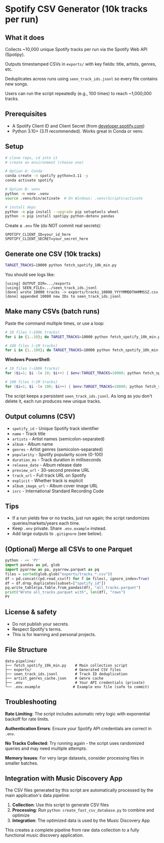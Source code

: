 # Spotify CSV Generator (10k tracks per run)

## What it does

Collects ~10,000 unique Spotify tracks per run via the Spotify Web API (Spotipy).

Outputs timestamped CSVs in `exports/` with key fields: title, artists, genres, etc.

Deduplicates across runs using `seen_track_ids.jsonl` so every file contains new songs.

Users can run the script repeatedly (e.g., 100 times) to reach ~1,000,000 tracks.

## Prerequisites

- A Spotify Client ID and Client Secret (from [developer.spotify.com](https://developer.spotify.com/dashboard))
- Python 3.10+ (3.11 recommended). Works great in Conda or venv.

## Setup

```bash
# clone repo, cd into it
# create an environment (choose one)

# Option A: Conda
conda create -n spotify python=3.11 -y
conda activate spotify

# Option B: venv
python -m venv .venv
source .venv/bin/activate  # On Windows: .venv\Scripts\activate

# install deps
python -m pip install --upgrade pip setuptools wheel
python -m pip install spotipy python-dotenv pandas
```

Create a `.env` file (do NOT commit real secrets):

```env
SPOTIFY_CLIENT_ID=your_id_here
SPOTIFY_CLIENT_SECRET=your_secret_here
```

## Generate one CSV (10k tracks)

```bash
TARGET_TRACKS=10000 python fetch_spotify_10k_min.py
```

You should see logs like:

```
[using] OUTPUT_DIR=.../exports
[using] SEEN_FILE=.../seen_track_ids.jsonl
[done] wrote 10000 tracks -> exports/tracks_10000_YYYYMMDDTHHMMSSZ.csv
[done] appended 10000 new IDs to seen_track_ids.jsonl
```

## Make many CSVs (batch runs)

Paste the command multiple times, or use a loop:

```bash
# 10 files (~100k tracks)
for i in {1..10}; do TARGET_TRACKS=10000 python fetch_spotify_10k_min.py; done

# 100 files (~1M tracks)
for i in {1..100}; do TARGET_TRACKS=10000 python fetch_spotify_10k_min.py; done
```

**Windows PowerShell:**
```powershell
# 10 files (~100k tracks)
for ($i=1; $i -le 10; $i++) { $env:TARGET_TRACKS=10000; python fetch_spotify_10k_min.py }

# 100 files (~1M tracks)
for ($i=1; $i -le 100; $i++) { $env:TARGET_TRACKS=10000; python fetch_spotify_10k_min.py }
```

The script keeps a persistent `seen_track_ids.jsonl`. As long as you don't delete it, each run produces new unique tracks.

## Output columns (CSV)

- `spotify_id` - Unique Spotify track identifier
- `name` - Track title
- `artists` - Artist names (semicolon-separated)
- `album` - Album name
- `genres` - Artist genres (semicolon-separated)
- `popularity` - Spotify popularity score (0-100)
- `duration_ms` - Track duration in milliseconds
- `release_date` - Album release date
- `preview_url` - 30-second preview URL
- `track_url` - Full track URL on Spotify
- `explicit` - Whether track is explicit
- `album_image_url` - Album cover image URL
- `isrc` - International Standard Recording Code

## Tips

- If a run yields few or no tracks, just run again; the script randomizes queries/markets/years each time.
- Keep `.env` private. Share `.env.example` instead.
- Add large outputs to `.gitignore` (see below).

## (Optional) Merge all CSVs to one Parquet

```python
python - << 'PY'
import pandas as pd, glob
import pyarrow as pa, pyarrow.parquet as pq
files = sorted(glob.glob("exports/tracks_*.csv"))
df = pd.concat((pd.read_csv(f) for f in files), ignore_index=True)
df = df.drop_duplicates(subset=["spotify_id"])
pq.write_table(pa.Table.from_pandas(df), "all_tracks.parquet")
print("Wrote all_tracks.parquet with", len(df), "rows")
PY
```

## License & safety

- Do not publish your secrets.
- Respect Spotify's terms.
- This is for learning and personal projects.

## File Structure

```
data-pipeline/
├── fetch_spotify_10k_min.py    # Main collection script
├── exports/                    # Generated CSV files
├── seen_track_ids.jsonl        # Track ID deduplication
├── artist_genres_cache.json    # Genre cache
├── .env                        # Your API credentials (private)
└── .env.example               # Example env file (safe to commit)
```

## Troubleshooting

**Rate Limiting**: The script includes automatic retry logic with exponential backoff for rate limits.

**Authentication Errors**: Ensure your Spotify API credentials are correct in `.env`.

**No Tracks Collected**: Try running again - the script uses randomized queries and may need multiple attempts.

**Memory Issues**: For very large datasets, consider processing files in smaller batches.

## Integration with Music Discovery App

The CSV files generated by this script are automatically processed by the main application's data pipeline:

1. **Collection**: Use this script to generate CSV files
2. **Processing**: Run `python create_fast_csv_database.py` to combine and optimize
3. **Integration**: The optimized data is used by the Music Discovery App

This creates a complete pipeline from raw data collection to a fully functional music discovery application.
